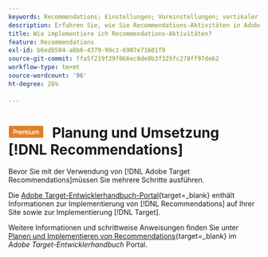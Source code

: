 ```yaml
---
keywords: Recommendations; Einstellungen; Voreinstellungen; vertikaler Markt; Filtern inkompatibler Kriterien; Standard-Hostgruppe; Thumb-Base-URL; Recommendations-API-Token
description: Erfahren Sie, wie Sie Recommendations-Aktivitäten in Adobe Target implementieren.
title: Wie implementiere ich Recommendations-Aktivitäten?
feature: Recommendations
exl-id: b6edb504-a8b6-4379-99c1-6907e71601f9
source-git-commit: ffa5f219f29f066ec8de0b3f325fc278ff97de62
workflow-type: tm+mt
source-wordcount: '96'
ht-degree: 26%

---
```


# ![PREMIUM](/help/main/assets/premium.png) Planung und Umsetzung [!DNL Recommendations]

Bevor Sie mit der Verwendung von [!DNL Adobe Target Recommendations]müssen Sie mehrere Schritte ausführen.

Die [Adobe Target-Entwicklerhandbuch-Portal](https://developer.adobe.com/target/){target=_blank} enthält Informationen zur Implementierung von [!DNL Recommendations] auf Ihrer Site sowie zur Implementierung [!DNL Target].

Weitere Informationen und schrittweise Anweisungen finden Sie unter [Planen und Implementieren von Recommendations](https://developer.adobe.com/target/implement/recommendations/){target=_blank} im *Adobe Target-Entwicklerhandbuch* Portal.
